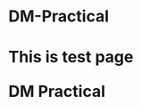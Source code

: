 # DM-Practical
<head>
 <title>
  Welcome!
 </title>
 </head>
 <body>
 <h1 HELLO!/h1>
  <p>This is test page</p>
   DM Practical
  </body>
</html>

